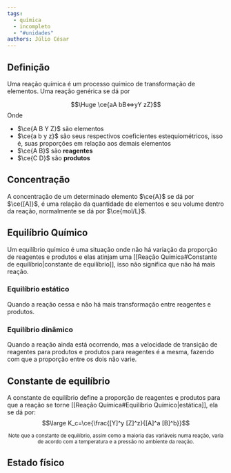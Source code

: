 ```yaml
---
tags:
  - química
  - incompleto
  - "#unidades"
authors: Júlio César
---
```

## Definição

Uma reação química é um processo químico de transformação de elementos. Uma reação genérica se dá por

$$\Huge \ce{aA bB<=>yY zZ}$$
Onde
- $\ce{A B Y Z}$ são elementos
- $\ce{a b y z}$ são seus respectivos coeficientes estequiométricos, isso é, suas proporções em relação aos demais elementos
- $\ce{A B}$ são **reagentes**
- $\ce{C D}$ são **produtos**

## Concentração

A concentração de um determinado elemento $\ce{A}$ se dá por $\ce{[A]}$, é uma relação da quantidade de elementos e seu volume dentro da reação, normalmente se dá por $\ce{mol/L}$.

## Equilíbrio Químico

Um equilíbrio químico é uma situação onde não há variação da proporção de reagentes e produtos e elas atinjam uma [[Reação Química#Constante de equilíbrio|constante de equilíbrio]], isso não significa que não há mais reação.
### Equilíbrio estático
Quando a reação cessa e não há mais transformação entre reagentes e produtos.
### Equilíbrio dinâmico
Quando a reação ainda está ocorrendo, mas a velocidade de transição de reagentes para produtos e produtos para reagentes é a mesma, fazendo com que a proporção entre os dois não varie.

## Constante de equilíbrio

A constante de equilíbrio define a proporção de reagentes e produtos para que a reação se torne [[Reação Química#Equilíbrio Químico|estática]], ela se dá por:
$$\large K_c=\ce{\frac{[Y]^y [Z]^z}{[A]^a [B]^b}}$$
<center><sub>Note que a constante de equilíbrio, assim como a maioria das variáveis numa reação, varia de acordo com a temperatura e a pressão no ambiente da reação.</sub></center>

## Estado físico
